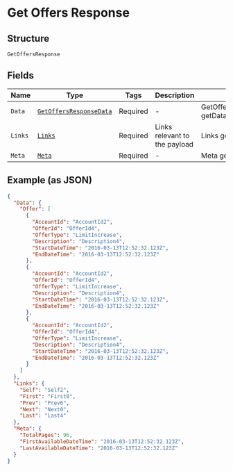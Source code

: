 
# Get Offers Response

## Structure

`GetOffersResponse`

## Fields

| Name | Type | Tags | Description | Getter | Setter |
|  --- | --- | --- | --- | --- | --- |
| `Data` | [`GetOffersResponseData`](../../doc/models/get-offers-response-data.md) | Required | - | GetOffersResponseData getData() | setData(GetOffersResponseData data) |
| `Links` | [`Links`](../../doc/models/links.md) | Required | Links relevant to the payload | Links getLinks() | setLinks(Links links) |
| `Meta` | [`Meta`](../../doc/models/meta.md) | Required | - | Meta getMeta() | setMeta(Meta meta) |

## Example (as JSON)

```json
{
  "Data": {
    "Offer": [
      {
        "AccountId": "AccountId2",
        "OfferId": "OfferId4",
        "OfferType": "LimitIncrease",
        "Description": "Description4",
        "StartDateTime": "2016-03-13T12:52:32.123Z",
        "EndDateTime": "2016-03-13T12:52:32.123Z"
      },
      {
        "AccountId": "AccountId2",
        "OfferId": "OfferId4",
        "OfferType": "LimitIncrease",
        "Description": "Description4",
        "StartDateTime": "2016-03-13T12:52:32.123Z",
        "EndDateTime": "2016-03-13T12:52:32.123Z"
      },
      {
        "AccountId": "AccountId2",
        "OfferId": "OfferId4",
        "OfferType": "LimitIncrease",
        "Description": "Description4",
        "StartDateTime": "2016-03-13T12:52:32.123Z",
        "EndDateTime": "2016-03-13T12:52:32.123Z"
      }
    ]
  },
  "Links": {
    "Self": "Self2",
    "First": "First0",
    "Prev": "Prev6",
    "Next": "Next0",
    "Last": "Last4"
  },
  "Meta": {
    "TotalPages": 96,
    "FirstAvailableDateTime": "2016-03-13T12:52:32.123Z",
    "LastAvailableDateTime": "2016-03-13T12:52:32.123Z"
  }
}
```

